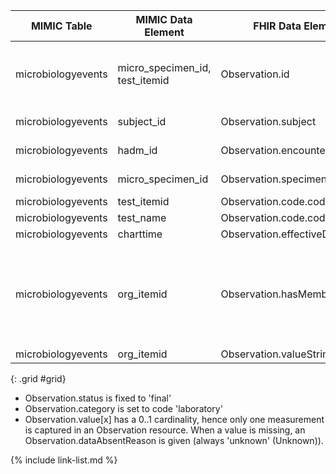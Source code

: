 |MIMIC Table|MIMIC Data Element|FHIR Data Element|FHIR Profile|Notes|
|---|---|---|---|---|
|microbiologyevents|micro_specimen_id, test_itemid|Observation.id|[MimicObservationMicroTest]|Concat elements and convert to UUID5|
|microbiologyevents|subject_id|Observation.subject|[MimicObservationMicroTest]|Convert to UUID5|
|microbiologyevents|hadm_id|Observation.encounter|[MimicObservationMicroTest]|Convert to UUID5|
|microbiologyevents|micro_specimen_id|Observation.specimen|[MimicObservationMicroTest]|Convert to UUID5|
|microbiologyevents|test_itemid|Observation.code.coding.code|[MimicObservationMicroTest]||
|microbiologyevents|test_name|Observation.code.coding.display|[MimicObservationMicroTest]||
|microbiologyevents|charttime|Observation.effectiveDateTime|[MimicObservationMicroTest]||
|microbiologyevents|org_itemid|Observation.hasMember|[MimicObservationMicroTest]|Group all the references to org_itemid associated with the test_itemid|
|microbiologyevents|org_itemid|Observation.valueString|[MimicObservationMicroTest]||

{: .grid #grid}

* Observation.status is fixed to 'final'
* Observation.category is set to code 'laboratory'
* Observation.value[x] has a 0..1 cardinality, hence only one measurement is captured in an Observation resource. When a value is missing, an Observation.dataAbsentReason is given (always 'unknown' (Unknown)).

{% include link-list.md %}
